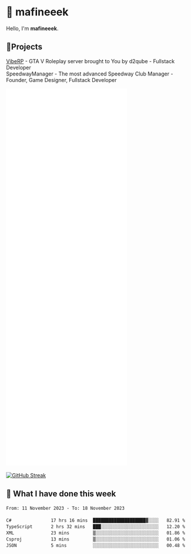 # 👋 mafineeek
Hello, I'm **mafineeek**.

## 📝Projects

[VibeRP](https://v-rp.pl) - GTA V Roleplay server brought to You by d2qube - Fullstack Developer<br/>
SpeedwayManager - The most advanced Speedway Club Manager - Founder, Game Designer, Fullstack Developer


![](./github-metrics.svg)

[![GitHub Streak](https://streak-stats.demolab.com/?user=mafineeek)](https://git.io/streak-stats)

## 📰 What I have done this week
<!--START_SECTION:waka-->

```txt
From: 11 November 2023 - To: 18 November 2023

C#               17 hrs 16 mins  ████████████████████▓░░░░   82.91 %
TypeScript       2 hrs 32 mins   ███░░░░░░░░░░░░░░░░░░░░░░   12.20 %
XML              23 mins         ▒░░░░░░░░░░░░░░░░░░░░░░░░   01.86 %
Csproj           13 mins         ▒░░░░░░░░░░░░░░░░░░░░░░░░   01.06 %
JSON             5 mins          ░░░░░░░░░░░░░░░░░░░░░░░░░   00.48 %
```

<!--END_SECTION:waka-->
